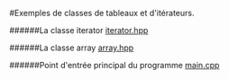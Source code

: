 
#Exemples de classes de tableaux et d'itérateurs.

######La classe iterator
[iterator.hpp](../../../cpp/include/ulaval/iterator/iterator.hpp)  

######La classe array
[array.hpp](../../../cpp/include/ulaval/container/array.hpp)  

######Point d'entrée principal du programme
[main.cpp](../../../cpp/src/ift-2008/array/main.cpp)
